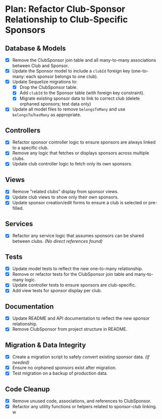 # Plan: Refactor Club-Sponsor Relationship to Club-Specific Sponsors

## Database & Models
- [x] Remove the ClubSponsor join table and all many-to-many associations between Club and Sponsor.
- [x] Update the Sponsor model to include a `clubId` foreign key (one-to-many: each sponsor belongs to one club).
- [x] Update Sequelize migrations to:
  - [x] Drop the ClubSponsor table.
  - [x] Add `clubId` to the Sponsor table (with foreign key constraint).
  - [x] Migrate existing sponsor data to link to correct club (delete orphaned sponsors; test data only)
- [x] Update all model files to remove `belongsToMany` and use `belongsTo`/`hasMany` as appropriate.

## Controllers
- [x] Refactor sponsor controller logic to ensure sponsors are always linked to a specific club.
- [x] Remove any logic that fetches or displays sponsors across multiple clubs.
- [x] Update club controller logic to fetch only its own sponsors.

## Views
- [x] Remove "related clubs" display from sponsor views.
- [x] Update club views to show only their own sponsors.
- [x] Update sponsor creation/edit forms to ensure a club is selected or pre-filled.

## Services
- [x] Refactor any service logic that assumes sponsors can be shared between clubs. *(No direct references found)*

## Tests
- [x] Update model tests to reflect the new one-to-many relationship.
- [x] Remove or refactor tests for the ClubSponsor join table and many-to-many logic.
- [x] Update controller tests to ensure sponsors are club-specific.
- [x] Add view tests for sponsor display per club.

## Documentation
- [x] Update README and API documentation to reflect the new sponsor relationship.
- [x] Remove ClubSponsor from project structure in README.

## Migration & Data Integrity
- [x] Create a migration script to safely convert existing sponsor data. *(if needed)*
- [x] Ensure no orphaned sponsors exist after migration.
- [x] Test migration on a backup of production data.

## Code Cleanup
- [x] Remove unused code, associations, and references to ClubSponsor.
- [x] Refactor any utility functions or helpers related to sponsor-club linking.
w